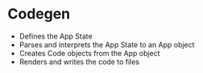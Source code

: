 Codegen
=======

- Defines the App State
- Parses and interprets the App State to an App object
- Creates Code objects from the App object
- Renders and writes the code to files
